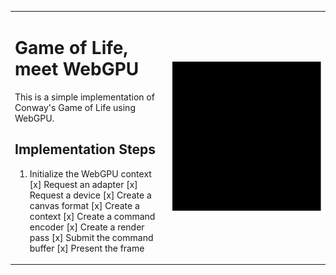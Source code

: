 <table>
<tr>
<td width="50%">

# Game of Life, meet WebGPU

This is a simple implementation of Conway's Game of Life using WebGPU.

## Implementation Steps

1. Initialize the WebGPU context
  [x] Request an adapter
  [x] Request a device
  [x] Create a canvas format
  [x] Create a context
  [x] Create a command encoder
  [x] Create a render pass
  [x] Submit the command buffer
  [x] Present the frame

</td>
<td width="50%">

![Game of Life](../../documentation/images/2025/03/2025-03-02-01.png)

</td>
</tr>
</table>
